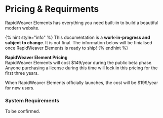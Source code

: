 # Pricing & Requirments

RapidWeaver Elements has everything you need built-in to build a beautiful modern website.

{% hint style="info" %}
This documentation is a **work-in-progress and subject to change**. It is not final. The information below will be finialised once RapidWeaver Elements is ready to ship!
{% endhint %}

**RapidWeaver Element Pricing**\
RapidWeaver Elements will cost $149/year during the public beta phase. Anyone purchasing a license during this time will lock in this pricing for the first three years.

When RapidWeaver Elements officially launches, the cost will be $199/year for new users.

### System Requirements

To be confirmed.
